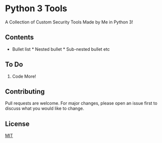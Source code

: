 # Python 3 Tools #

A Collection of Custom Security Tools Made by Me in Python 3!

## Contents ##
* Bullet list
              * Nested bullet
                  * Sub-nested bullet etc

## To Do ## 

1. Code More!

## Contributing ## 

Pull requests are welcome. For major changes, please open an issue first to discuss what you would like to change.

## License ## 

[MIT](https://choosealicense.com/licenses/mit/)
